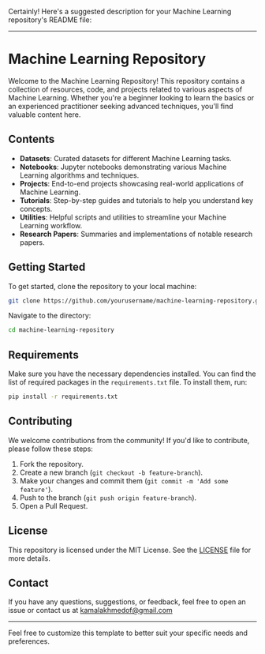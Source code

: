 Certainly! Here's a suggested description for your Machine Learning repository's README file:

---

# Machine Learning Repository

Welcome to the Machine Learning Repository! This repository contains a collection of resources, code, and projects related to various aspects of Machine Learning. Whether you're a beginner looking to learn the basics or an experienced practitioner seeking advanced techniques, you'll find valuable content here.

## Contents

- **Datasets**: Curated datasets for different Machine Learning tasks.
- **Notebooks**: Jupyter notebooks demonstrating various Machine Learning algorithms and techniques.
- **Projects**: End-to-end projects showcasing real-world applications of Machine Learning.
- **Tutorials**: Step-by-step guides and tutorials to help you understand key concepts.
- **Utilities**: Helpful scripts and utilities to streamline your Machine Learning workflow.
- **Research Papers**: Summaries and implementations of notable research papers.

## Getting Started

To get started, clone the repository to your local machine:

```bash
git clone https://github.com/yourusername/machine-learning-repository.git
```

Navigate to the directory:

```bash
cd machine-learning-repository
```

## Requirements

Make sure you have the necessary dependencies installed. You can find the list of required packages in the `requirements.txt` file. To install them, run:

```bash
pip install -r requirements.txt
```

## Contributing

We welcome contributions from the community! If you'd like to contribute, please follow these steps:

1. Fork the repository.
2. Create a new branch (`git checkout -b feature-branch`).
3. Make your changes and commit them (`git commit -m 'Add some feature'`).
4. Push to the branch (`git push origin feature-branch`).
5. Open a Pull Request.

## License

This repository is licensed under the MIT License. See the [LICENSE](LICENSE) file for more details.

## Contact

If you have any questions, suggestions, or feedback, feel free to open an issue or contact us at kamalakhmedof@gmail.com

---

Feel free to customize this template to better suit your specific needs and preferences.
